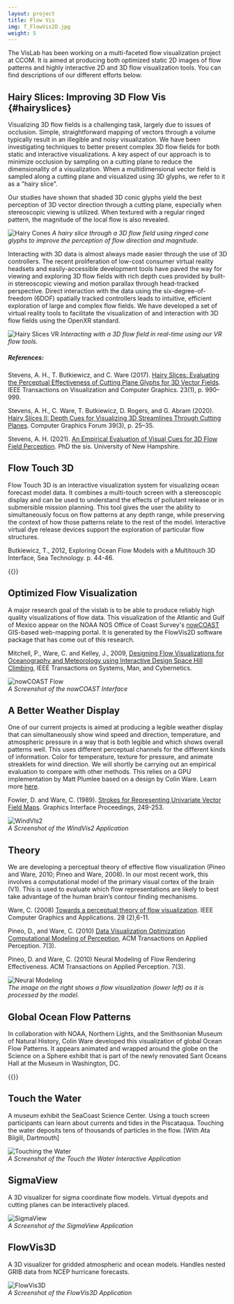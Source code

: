 ```yaml
---
layout: project
title: Flow Vis
img: T_FlowVis2D.jpg
weight: 5
---
```


The VisLab has been working on a multi-faceted flow visualization project at CCOM. It is aimed at producing both optimized static 2D images of flow patterns and highly interactive 2D and 3D flow visualization tools. You can find descriptions of our different efforts below.

## Hairy Slices: Improving 3D Flow Vis {#hairyslices}

Visualizing 3D flow fields is a challenging task, largely due to issues of occlusion. Simple, straightforward mapping of vectors through a volume typically result in an illegible and noisy visualization. We have been investigating techniques to better present complex 3D flow fields for both static and interactive visualizations. A key aspect of our approach is to minimize occlusion by sampling on a cutting plane to reduce the dimensionality of a visualization. When a multidimensional vector field is sampled along a cutting plane and visualized using 3D glyphs, we refer to it as a "hairy slice".

Our studies have shown that shaded 3D conic glyphs yield the best perception of 3D vector direction through a cutting plane, especially when stereoscopic viewing is utilized. When textured with a regular ringed pattern, the magnitude of the local flow is also revealed.

![Hairy Cones](hairycones.png)
_A hairy slice through a 3D flow field using ringed cone glyphs to improve the perception of flow direction and magnitude._

Interacting with 3D data is almost always made easier through the use of 3D controllers. The recent proliferation of low-cost consumer virtual reality headsets and easily-accessible development tools have paved the way for viewing and exploring 3D flow fields with rich depth cues provided by built-in stereoscopic viewing and motion parallax through head-tracked perspective. Direct interaction with the data using the six-degree-of-freedom (6DOF) spatially tracked controllers leads to intuitive, efficient exploration of large and complex flow fields. We have developed a set of virtual reality tools to facilitate the visualization of and interaction with 3D flow fields using the OpenXR standard.

![Hairy Slices VR](hairy_slice_vr.png)
_Interacting with a 3D flow field in real-time using our VR flow tools._

##### References:

Stevens, A. H., T. Butkiewicz, and C. Ware (2017). [Hairy Slices: Evaluating the Perceptual Effectiveness of Cutting Plane Glyphs for 3D Vector Fields](/pdfs/Hairy_Slices_1.pdf). IEEE Transactions on Visualization and Computer Graphics. 23(1), p. 990–999.

Stevens, A. H., C. Ware, T. Butkiewicz, D. Rogers, and G. Abram (2020). [Hairy Slices II: Depth Cues for Visualizing 3D Streamlines Through Cutting Planes](/pdfs/Hairy_Slices_2.pdf). Computer Graphics Forum 39(3), p. 25–35.

Stevens, A. H. (2021). [An Empirical Evaluation of Visual Cues for 3D Flow Field Perception](/pdfs/Stevens_Dissertation_2022.pdf). PhD the
sis. University of New Hampshire.

## Flow Touch 3D

Flow Touch 3D is an interactive visualization system for visualizing ocean forecast model data. It combines a multi-touch screen with a stereoscopic display and can be used to understand the effects of pollutant release or in submersible mission planning. This tool gives the user the ability to simultaneously focus on flow patterns at any depth range, while preserving the context of how those patterns relate to the rest of the model. Interactive virtual dye release devices support the exploration of particular flow structures.

Butkiewicz, T., 2012, Exploring Ocean Flow Models with a Multitouch 3D Interface, Sea Technology. p. 44-46.

{{<youtube C5TW9tZI06s>}}

## Optimized Flow Visualization

A major research goal of the vislab is to be able to produce reliably high quality visualizations of flow data. This visualization of the Atlantic and Gulf of Mexico appear on the NOAA NOS Office of Coast Survey's [nowCOAST](https://nowcoast.noaa.gov/) GIS-based web-mapping portal. It is generated by the FlowVis2D software package that has come out of this research.

Mitchell, P., Ware, C. and Kelley, J., 2009, [Designing Flow Visualizations for Oceanography and Meteorology using Interactive Design Space Hill Climbing](/pdfs/MitchellWare2009.pdf), IEEE Transactions on Systems, Man, and Cybernetics.

![nowCOAST Flow](NowcoastFlow.jpg)  
_A Screenshot of the nowCOAST Interface_

## A Better Weather Display

One of our current projects is aimed at producing a legible weather display that can simultaneously show wind speed and direction, temperature, and atmospheric pressure in a way that is both legible and which shows overall patterns well. This uses different perceptual channels for the different kinds of information. Color for temperature, texture for pressure, and animate streaklets for wind direction. We will shortly be carrying out an empirical evaluation to compare with other methods. This relies on a GPU implementation by Matt Plumlee based on a design by Colin Ware. Learn more [here](/tools/windvis2).

Fowler, D. and Ware, C. (1989). [Strokes for Representing Univariate Vector Field Maps](/pdfs/FowlerWare89.pdf). Graphics Interface Proceedings, 249-253.

![WindVIs2](WindCapture.jpg)  
_A Screenshot of the WindVis2 Application_

## Theory

We are developing a perceptual theory of effective flow visualization (Pineo and Ware, 2010; Pineo and Ware, 2008). In our most recent work, this involves a computational model of the primary visual cortex of the brain (V1). This is used to evaluate which flow representations are likely to best take advantage of the human brain’s contour finding mechanisms. 

Ware, C. (2008) [Towards a perceptual theory of flow visualization](/pdfs/Ware_FlowTheory.pdf). IEEE Computer Graphics and Applications. 28 (2),6-11.

Pineo, D., and Ware, C. (2010) [Data Visualization Optimization Computational Modeling of Perception](/pdfs/PineoWareTAP.pdf), ACM Transactions on Applied Perception. 7(3).

Pineo, D. and Ware, C. (2010) Neural Modeling of Flow Rendering Effectiveness. ACM Transactions on Applied Perception. 7(3).

![Neural Modeling](Pineo_Fig_9.jpg)  
_The image on the right shows a flow visualization (lower left) as it is processed by the model._

## Global Ocean Flow Patterns

In collaboration with NOAA, Northern Lights, and the Smithsonian Museum of Natural History, Colin Ware developed this visualization of global Ocean Flow Patterns. It appears animated and wrapped around the globe on the Science on a Sphere exhibit that is part of the newly renovated Sant Oceans Hall at the Museum in Washington, DC.

{{<youtube _R5ObRstQaQ>}}

## Touch the Water

A museum exhibit the SeaCoast Science Center. Using a touch screen participants can learn about currents and tides in the Piscataqua. Touching the water deposits tens of thousands of particles in the flow. [With Ata Bilgili, Dartmouth]

![Touching the Water](TouchWater.jpg)  
_A Screenshot of the Touch the Water Interactive Application_

## SigmaView

A 3D visualizer for sigma coordinate flow models. Virtual dyepots and cutting planes can be interactively placed.

![SigmaView](sigmaview.jpg)  
_A Screenshot of the SigmaView Application_

## FlowVis3D

A 3D visualizer for gridded atmospheric and ocean models. Handles nested GRIB data from NCEP hurricane forecasts.

![FlowVis3D](flowvis3d.jpg)  
_A Screenshot of the FlowVis3D Application_
